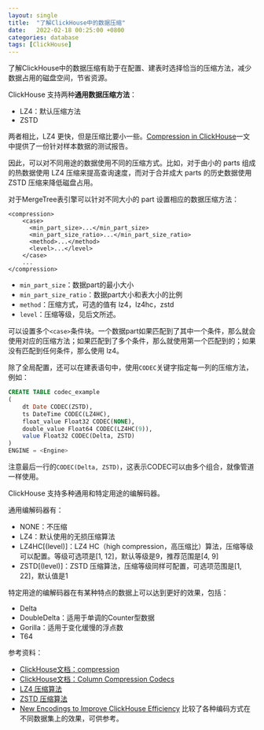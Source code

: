 ```yaml
---
layout: single
title:  "了解ClickHouse中的数据压缩"
date:   2022-02-18 00:25:00 +0800
categories: database
tags: [ClickHouse]
---
```


了解ClickHouse中的数据压缩有助于在配置、建表时选择恰当的压缩方法，减少数据占用的磁盘空间，节省资源。

ClickHouse 支持两种**通用数据压缩方法**：
* LZ4：默认压缩方法
* ZSTD

两者相比，LZ4 更快，但是压缩比要小一些。[Compression in ClickHouse](https://altinitydb.medium.com/compression-in-clickhouse-81ea2049cc2)一文中提供了一份针对样本数据的测试报告。

因此，可以对不同用途的数据使用不同的压缩方式。比如，对于由小的 parts 组成的热数据使用 LZ4 压缩来提高查询速度，而对于合并成大 parts 的历史数据使用 ZSTD 压缩来降低磁盘占用。

对于MergeTree表引擎可以针对不同大小的 part 设置相应的数据压缩方法：
```
<compression>
    <case>
      <min_part_size>...</min_part_size>
      <min_part_size_ratio>...</min_part_size_ratio>
      <method>...</method>
      <level>...</level>
    </case>
    ...
</compression>
```
* `min_part_size`：数据part的最小大小
* `min_part_size_ratio`：数据part大小和表大小的比例
* `method`：压缩方式，可选的值有 lz4，lz4hc，zstd
* `level`：压缩等级，见后文所述。

可以设置多个`<case>`条件块。一个数据part如果匹配到了其中一个条件，那么就会使用对应的压缩方法；如果匹配到了多个条件，那么就使用第一个匹配到的；如果没有匹配到任何条件，那么使用 lz4。


除了全局配置，还可以在建表语句中，使用`CODEC`关键字指定每一列的压缩方法，例如：
```sql
CREATE TABLE codec_example
(
    dt Date CODEC(ZSTD),
    ts DateTime CODEC(LZ4HC),
    float_value Float32 CODEC(NONE),
    double_value Float64 CODEC(LZ4HC(9)),
    value Float32 CODEC(Delta, ZSTD)
)
ENGINE = <Engine>
```
注意最后一行的`CODEC(Delta, ZSTD)`，这表示CODEC可以由多个组合，就像管道一样使用。

ClickHouse 支持多种通用和特定用途的编解码器。

通用编解码器有：
* NONE：不压缩
* LZ4：默认使用的无损压缩算法
* LZ4HC[(level)]：LZ4 HC（high compression，高压缩比）算法，压缩等级可以配置。等级可选项是[1, 12]，默认等级是9，推荐范围是[4, 9]
* ZSTD[(level)]：ZSTD 压缩算法，压缩等级同样可配置，可选项范围是[1, 22]，默认值是1

特定用途的编解码器在有某种特点的数据上可以达到更好的效果，包括：
* Delta
* DoubleDelta：适用于单调的Counter型数据
* Gorilla：适用于变化缓慢的浮点数
* T64


参考资料：
* [ClickHouse文档：compression](https://clickhouse.com/docs/en/operations/server-configuration-parameters/settings/#server-settings-compression)
* [ClickHouse文档：Column Compression Codecs](https://clickhouse.com/docs/en/sql-reference/statements/create/table/#column-compression-codecs)
* [LZ4 压缩算法](https://github.com/lz4/lz4)
* [ZSTD 压缩算法](https://facebook.github.io/zstd/)
* [New Encodings to Improve ClickHouse Efficiency](https://altinity.com/blog/2019/7/new-encodings-to-improve-clickhouse) 比较了各种编码方式在不同数据集上的效果，可供参考。

